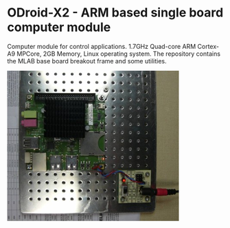# ODroid-X2 - ARM based single board computer module

Computer module for control applications. 1.7GHz Quad-core ARM Cortex-A9 MPCore, 2GB Memory, Linux operating system.
The repository contains the MLAB base board breakout frame and some utilities. 

![LeadImg](doc/img/ODroid-X2_top_small.jpg) 


​
​
            
